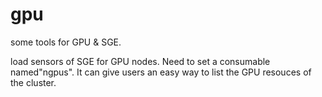 gpu
===

some tools for GPU & SGE.

load sensors of SGE for GPU nodes. Need to set a consumable named"ngpus". It can give users an easy way to list the GPU resouces of the cluster.



